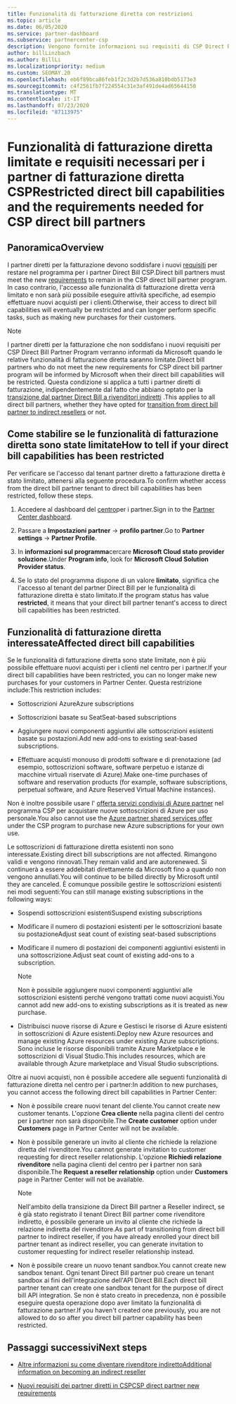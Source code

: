 ```yaml
---
title: Funzionalità di fatturazione diretta con restrizioni
ms.topic: article
ms.date: 06/05/2020
ms.service: partner-dashboard
ms.subservice: partnercenter-csp
description: Vengono fornite informazioni sui requisiti di CSP Direct Bill partner e sulle operazioni da eseguire per evitare la limitazione delle funzionalità. Scopri se le tue funzionalità sono state limitate.
author: billLinzbach
ms.author: BillLi
ms.localizationpriority: medium
ms.custom: SEOMAY.20
ms.openlocfilehash: eb6f89bca86feb1f2c3d2b7d536a810bdb5173e3
ms.sourcegitcommit: c4f2561fb7f224554c31e3af491de4ad65644158
ms.translationtype: MT
ms.contentlocale: it-IT
ms.lasthandoff: 07/23/2020
ms.locfileid: "87113975"
---
```

# <a name="restricted-direct-bill-capabilities-and-the-requirements-needed-for-csp-direct-bill-partners"></a><span data-ttu-id="e0747-104">Funzionalità di fatturazione diretta limitate e requisiti necessari per i partner di fatturazione diretta CSP</span><span class="sxs-lookup"><span data-stu-id="e0747-104">Restricted direct bill capabilities and the requirements needed for CSP direct bill partners</span></span>  

## <a name="overview"></a><span data-ttu-id="e0747-105">Panoramica</span><span class="sxs-lookup"><span data-stu-id="e0747-105">Overview</span></span>

<span data-ttu-id="e0747-106">I partner diretti per la fatturazione devono soddisfare i nuovi [requisiti](direct-partner-new-requirements.md) per restare nel programma per i partner Direct Bill CSP.</span><span class="sxs-lookup"><span data-stu-id="e0747-106">Direct bill partners must meet the new [requirements](direct-partner-new-requirements.md) to remain in the CSP direct bill partner program.</span></span> <span data-ttu-id="e0747-107">In caso contrario, l'accesso alle funzionalità di fatturazione diretta verrà limitato e non sarà più possibile eseguire attività specifiche, ad esempio effettuare nuovi acquisti per i clienti.</span><span class="sxs-lookup"><span data-stu-id="e0747-107">Otherwise, their access to direct bill capabilities will eventually be restricted and can longer perform specific tasks, such as making new purchases for their customers.</span></span>

> [!Note]
> <span data-ttu-id="e0747-108">I partner diretti per la fatturazione che non soddisfano i nuovi requisiti per CSP Direct Bill Partner Program verranno informati da Microsoft quando le relative funzionalità di fatturazione diretta saranno limitate.</span><span class="sxs-lookup"><span data-stu-id="e0747-108">Direct bill partners who do not meet the new requirements for CSP direct bill partner program will be informed by Microsoft when their direct bill capabilities will be restricted.</span></span> <span data-ttu-id="e0747-109">Questa condizione si applica a tutti i partner diretti di fatturazione, indipendentemente dal fatto che abbiano optato per la [transizione dal partner Direct Bill a rivenditori indiretti](transition-direct-to-indirect.md) .</span><span class="sxs-lookup"><span data-stu-id="e0747-109">This applies to all direct bill partners, whether they have opted for [transition from direct bill partner to indirect resellers](transition-direct-to-indirect.md) or not.</span></span>  

## <a name="how-to-tell-if-your-direct-bill-capabilities-has-been-restricted"></a><span data-ttu-id="e0747-110">Come stabilire se le funzionalità di fatturazione diretta sono state limitate</span><span class="sxs-lookup"><span data-stu-id="e0747-110">How to tell if your direct bill capabilities has been restricted</span></span>

<span data-ttu-id="e0747-111">Per verificare se l'accesso dal tenant partner diretto a fatturazione diretta è stato limitato, attenersi alla seguente procedura.</span><span class="sxs-lookup"><span data-stu-id="e0747-111">To confirm whether access from the direct bill partner tenant to direct bill capabilities has been restricted, follow these steps.</span></span>

1. <span data-ttu-id="e0747-112">Accedere al dashboard del [centro](https://partner.microsoft.com/dashboard)per i partner.</span><span class="sxs-lookup"><span data-stu-id="e0747-112">Sign in to the [Partner Center dashboard](https://partner.microsoft.com/dashboard).</span></span>

2. <span data-ttu-id="e0747-113">Passare a **Impostazioni partner**  ->  **profilo partner**.</span><span class="sxs-lookup"><span data-stu-id="e0747-113">Go to **Partner settings** -> **Partner Profile**.</span></span>

3. <span data-ttu-id="e0747-114">In **informazioni sul programma**cercare **Microsoft Cloud stato provider soluzione**.</span><span class="sxs-lookup"><span data-stu-id="e0747-114">Under **Program info**, look for **Microsoft Cloud Solution Provider status**.</span></span>

4. <span data-ttu-id="e0747-115">Se lo stato del programma dispone di un valore **limitato**, significa che l'accesso al tenant del partner Direct Bill per le funzionalità di fatturazione diretta è stato limitato.</span><span class="sxs-lookup"><span data-stu-id="e0747-115">If the program status has value **restricted**, it means that your direct bill partner tenant's access to direct bill capabilities has been restricted.</span></span>

## <a name="affected-direct-bill-capabilities"></a><span data-ttu-id="e0747-116">Funzionalità di fatturazione diretta interessate</span><span class="sxs-lookup"><span data-stu-id="e0747-116">Affected direct bill capabilities</span></span>

<span data-ttu-id="e0747-117">Se le funzionalità di fatturazione diretta sono state limitate, non è più possibile effettuare nuovi acquisti per i clienti nel centro per i partner.</span><span class="sxs-lookup"><span data-stu-id="e0747-117">If your direct bill capabilities have been restricted, you can no longer make new purchases for your customers in Partner Center.</span></span> <span data-ttu-id="e0747-118">Questa restrizione include:</span><span class="sxs-lookup"><span data-stu-id="e0747-118">This restriction includes:</span></span>

- <span data-ttu-id="e0747-119">Sottoscrizioni Azure</span><span class="sxs-lookup"><span data-stu-id="e0747-119">Azure subscriptions</span></span>

- <span data-ttu-id="e0747-120">Sottoscrizioni basate su Seat</span><span class="sxs-lookup"><span data-stu-id="e0747-120">Seat-based subscriptions</span></span>

- <span data-ttu-id="e0747-121">Aggiungere nuovi componenti aggiuntivi alle sottoscrizioni esistenti basate su postazioni.</span><span class="sxs-lookup"><span data-stu-id="e0747-121">Add new add-ons to existing seat-based subscriptions.</span></span>

- <span data-ttu-id="e0747-122">Effettuare acquisti monouso di prodotti software e di prenotazione (ad esempio, sottoscrizioni software, software perpetuo e istanze di macchine virtuali riservate di Azure).</span><span class="sxs-lookup"><span data-stu-id="e0747-122">Make one-time purchases of software and reservation products (for example, software subscriptions, perpetual software, and Azure Reserved Virtual Machine instances).</span></span>

<span data-ttu-id="e0747-123">Non è inoltre possibile usare l' [offerta servizi condivisi di Azure partner](shared-services.md) nel programma CSP per acquistare nuove sottoscrizioni di Azure per uso personale.</span><span class="sxs-lookup"><span data-stu-id="e0747-123">You also cannot use the [Azure partner shared services offer](shared-services.md) under the CSP program to purchase new Azure subscriptions for your own use.</span></span>

<span data-ttu-id="e0747-124">Le sottoscrizioni di fatturazione diretta esistenti non sono interessate.</span><span class="sxs-lookup"><span data-stu-id="e0747-124">Existing direct bill subscriptions are not affected.</span></span> <span data-ttu-id="e0747-125">Rimangono validi e vengono rinnovati.</span><span class="sxs-lookup"><span data-stu-id="e0747-125">They remain valid and are autorenewed.</span></span> <span data-ttu-id="e0747-126">Si continuerà a essere addebitati direttamente da Microsoft fino a quando non vengono annullati.</span><span class="sxs-lookup"><span data-stu-id="e0747-126">You will continue to be billed directly by Microsoft until they are canceled.</span></span> <span data-ttu-id="e0747-127">È comunque possibile gestire le sottoscrizioni esistenti nei modi seguenti:</span><span class="sxs-lookup"><span data-stu-id="e0747-127">You can still manage existing subscriptions in the following ways:</span></span>

- <span data-ttu-id="e0747-128">Sospendi sottoscrizioni esistenti</span><span class="sxs-lookup"><span data-stu-id="e0747-128">Suspend existing subscriptions</span></span>

- <span data-ttu-id="e0747-129">Modificare il numero di postazioni esistenti per le sottoscrizioni basate su postazione</span><span class="sxs-lookup"><span data-stu-id="e0747-129">Adjust seat count of existing seat-based subscriptions</span></span>

- <span data-ttu-id="e0747-130">Modificare il numero di postazioni dei componenti aggiuntivi esistenti in una sottoscrizione.</span><span class="sxs-lookup"><span data-stu-id="e0747-130">Adjust seat count of existing add-ons to a subscription.</span></span> 
 
    >[!Note] 
    ><span data-ttu-id="e0747-131">Non è possibile aggiungere nuovi componenti aggiuntivi alle sottoscrizioni esistenti perché vengono trattati come nuovi acquisti.</span><span class="sxs-lookup"><span data-stu-id="e0747-131">You cannot add new add-ons to existing subscriptions as it is treated as new purchase.</span></span>

- <span data-ttu-id="e0747-132">Distribuisci nuove risorse di Azure e Gestisci le risorse di Azure esistenti in sottoscrizioni di Azure esistenti.</span><span class="sxs-lookup"><span data-stu-id="e0747-132">Deploy new Azure resources and manage existing Azure resources under existing Azure subscriptions.</span></span> <span data-ttu-id="e0747-133">Sono incluse le risorse disponibili tramite Azure Marketplace e le sottoscrizioni di Visual Studio.</span><span class="sxs-lookup"><span data-stu-id="e0747-133">This includes resources, which are available through Azure marketplace and Visual Studio subscriptions.</span></span>

<span data-ttu-id="e0747-134">Oltre ai nuovi acquisti, non è possibile accedere alle seguenti funzionalità di fatturazione diretta nel centro per i partner:</span><span class="sxs-lookup"><span data-stu-id="e0747-134">In addition to new purchases, you cannot access the following direct bill capabilities in Partner Center:</span></span>

- <span data-ttu-id="e0747-135">Non è possibile creare nuovi tenant del cliente.</span><span class="sxs-lookup"><span data-stu-id="e0747-135">You cannot create new customer tenants.</span></span> <span data-ttu-id="e0747-136">L'opzione **Crea cliente** nella pagina clienti del centro per **i** partner non sarà disponibile.</span><span class="sxs-lookup"><span data-stu-id="e0747-136">The **Create customer** option under **Customers** page in Partner Center will not be available.</span></span>

- <span data-ttu-id="e0747-137">Non è possibile generare un invito al cliente che richiede la relazione diretta del rivenditore.</span><span class="sxs-lookup"><span data-stu-id="e0747-137">You cannot generate invitation to customer requesting for direct reseller relationship.</span></span> <span data-ttu-id="e0747-138">L'opzione **Richiedi relazione rivenditore** nella pagina clienti del centro per **i** partner non sarà disponibile.</span><span class="sxs-lookup"><span data-stu-id="e0747-138">The **Request a reseller relationship** option under **Customers** page in Partner Center will not be available.</span></span>

    >[!NOTE]
    ><span data-ttu-id="e0747-139">Nell'ambito della transizione da Direct Bill partner a Reseller indirect, se è già stato registrato il tenant Direct Bill partner come rivenditore indiretto, è possibile generare un invito al cliente che richiede la relazione indiretta del rivenditore.</span><span class="sxs-lookup"><span data-stu-id="e0747-139">As part of transitioning from direct bill partner to indirect reseller, if you have already enrolled your direct bill partner tenant as indirect reseller, you can generate invitation to customer requesting for indirect reseller relationship instead.</span></span>

- <span data-ttu-id="e0747-140">Non è possibile creare un nuovo tenant sandbox.</span><span class="sxs-lookup"><span data-stu-id="e0747-140">You cannot create new sandbox tenant.</span></span> <span data-ttu-id="e0747-141">Ogni tenant Direct Bill partner può creare un tenant sandbox ai fini dell'integrazione dell'API Direct Bill.</span><span class="sxs-lookup"><span data-stu-id="e0747-141">Each direct bill partner tenant can create one sandbox tenant for the purpose of direct bill API integration.</span></span> <span data-ttu-id="e0747-142">Se non è stato creato in precedenza, non è possibile eseguire questa operazione dopo aver limitato la funzionalità di fatturazione partner.</span><span class="sxs-lookup"><span data-stu-id="e0747-142">If you haven't created one previously, you are not allowed to do so after you direct bill partner capability has been restricted.</span></span>  

## <a name="next-steps"></a><span data-ttu-id="e0747-143">Passaggi successivi</span><span class="sxs-lookup"><span data-stu-id="e0747-143">Next steps</span></span>

- [<span data-ttu-id="e0747-144">Altre informazioni su come diventare rivenditore indiretto</span><span class="sxs-lookup"><span data-stu-id="e0747-144">Additional information on becoming an indirect reseller</span></span>](https://assetsprod.microsoft.com/csp-directbill-to-indirect-transition.pdf)

- [<span data-ttu-id="e0747-145">Nuovi requisiti dei partner diretti in CSP</span><span class="sxs-lookup"><span data-stu-id="e0747-145">CSP direct partner new requirements</span></span>](direct-partner-new-requirements.md)